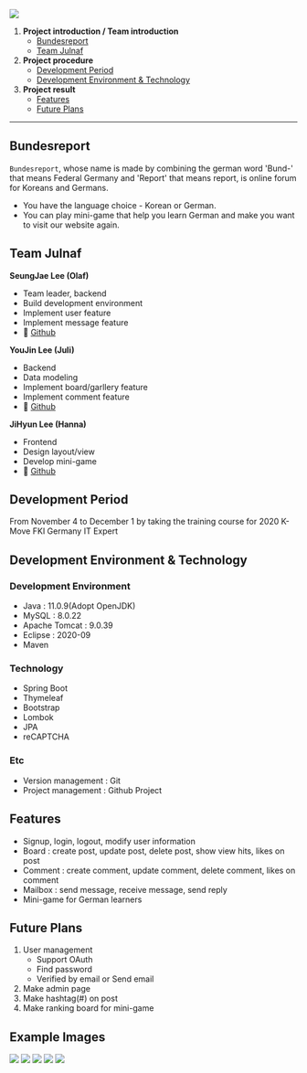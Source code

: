 ![](/src/main/resources/static/img/bundesreport-logo-color-3.png)

1. **Project introduction / Team introduction**
   - [Bundesreport](#bundesreport)
   - [Team Julnaf](#team-julnaf)
2. **Project procedure**
   - [Development Period](#Development-Period)
   - [Development Environment & Technology](#Devlopment-Environment--Technology)
3. **Project result**
   - [Features](#Features)
   - [Future Plans](#Future-Plans)
_____

## Bundesreport
`Bundesreport`, whose name is made by combining the german word 'Bund-' that means Federal Germany and 'Report' that means report, is online forum for Koreans and Germans.
- You have the language choice - Korean or German.
- You can play mini-game that help you learn German and make you want to visit our website again.

## Team Julnaf
**SeungJae Lee (Olaf)**
- Team leader, backend
- Build development environment
- Implement user feature
- Implement message feature
- :link: [Github](https://github.com/geurun)

**YouJin Lee (Juli)**
- Backend
- Data modeling
- Implement board/garllery feature
- Implement comment feature
- :link: [Github](https://github.com/dev-ujin)

**JiHyun Lee (Hanna)**
- Frontend
- Design layout/view
- Develop mini-game
- :link: [Github](https://github.com/leehuhlee)

## Development Period
From November 4 to December 1 by taking the training course for 2020 K-Move FKI Germany IT Expert

## Development Environment & Technology
### Development Environment
- Java : 11.0.9(Adopt OpenJDK)
- MySQL : 8.0.22
- Apache Tomcat : 9.0.39
- Eclipse : 2020-09
- Maven

### Technology
- Spring Boot
- Thymeleaf
- Bootstrap
- Lombok
- JPA
- reCAPTCHA

### Etc
- Version management : Git
- Project management : Github Project

## Features
- Signup, login, logout, modify user information
- Board : create post, update post, delete post, show view hits, likes on post
- Comment : create comment, update comment, delete comment, likes on comment
- Mailbox : send message, receive message, send reply
- Mini-game for German learners

## Future Plans
1. User management
   - Support OAuth 
   - Find password
   - Verified by email or Send email
2. Make admin page
3. Make hashtag(#) on post
4. Make ranking board for mini-game

## Example Images
![](/src/main/resources/static/img/example/1.png)
![](/src/main/resources/static/img/example/2.png)
![](/src/main/resources/static/img/example/3.png)
![](/src/main/resources/static/img/example/4.png)
![](/src/main/resources/static/img/example/5.png)
